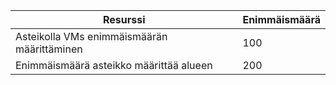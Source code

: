 Resurssi|Enimmäismäärä
---|---
Asteikolla VMs enimmäismäärän määrittäminen|100
Enimmäismäärä asteikko määrittää alueen|200
